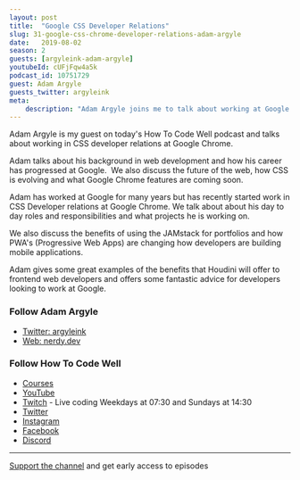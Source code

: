 ```yaml
---
layout: post
title:  "Google CSS Developer Relations"
slug: 31-google-css-chrome-developer-relations-adam-argyle
date:   2019-08-02
season: 2
guests: [argyleink-adam-argyle]
youtubeId: cUFjFqw4a5k
podcast_id: 10751729
guest: Adam Argyle
guests_twitter: argyleink
meta:
    description: "Adam Argyle joins me to talk about working at Google and CSS Developer Relations in today's How To Code Well podcast"
---
```


Adam Argyle is my guest on today's How To Code Well podcast and talks about working in CSS developer relations at Google Chrome.

Adam talks about his background in web development and how his career has progressed at Google.  We also discuss the future of the web, how CSS is evolving and what Google Chrome features are coming soon.

Adam has worked at Google for many years but has recently started work in CSS Developer relations at Google Chrome. We talk about about his day to day roles and responsibilities and what projects he is working on.

We also discuss the benefits of using the JAMstack for portfolios and how PWA's (Progressive Web Apps) are changing how developers are building mobile applications. 

Adam gives some great examples of the benefits that Houdini will offer to frontend web developers and offers some fantastic advice for developers looking to work at Google.


### Follow Adam Argyle
- [Twitter: argyleink](https://twitter.com/argyleink)
- [Web: nerdy.dev](https://nerdy.dev)

### Follow How To Code Well
- [Courses](http://howtocodewell.net)
- [YouTube](http://youtube.com/howtocodewell)
- [Twitch](http://twitch.tv/howtocodewell) - Live coding Weekdays at 07:30 and Sundays at 14:30
- [Twitter](https://twitter.com/howtocodewell)
- [Instagram](http://instagram.com/howtocodewell/)
- [Facebook](http://facebook.com/howtocodewell/)
- [Discord](http://howtocodewell.net/discord)

-------------------------------

[Support the channel](https://www.patreon.com/howToCodeWell) and get early access to episodes
